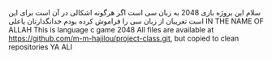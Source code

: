 سلام 
این بروژه بازی 2048 به زبان سی است
اگر هرگونه اشکالی در آن است برای این است تغریبان از زبان سی را فراموش کرده بودم
خدانگدارتان
یاعلی
IN THE NAME OF ALLAH 
This  is language c game 2048 
All files are available at https://github.com/m-m-hajilou/project-class.git, but copied to clean repositories
YA ALI
